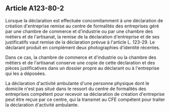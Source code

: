 Article A123-80-2
----
Lorsque la déclaration est effectuée concomitamment à une déclaration de
création d'entreprise remise au centre de formalités des entreprises géré par
une chambre de commerce et d'industrie ou par une chambre des métiers et de
l'artisanat, la remise de la déclaration d'entreprise et de ses justificatifs
vaut remise de la déclaration prévue à l'article L. 123-29. Le déclarant produit
en complément deux photographies d'identité récentes.

Dans ce cas, la chambre de commerce et d'industrie ou la chambre des métiers et
de l'artisanat conserve une copie de cette déclaration et des pièces
justificatives dans un dossier propre au déclarant ou à l'entreprise qui les a
déposées.

La déclaration d'activité ambulante d'une personne physique dont le domicile
n'est pas situé dans le ressort du centre de formalités des entreprises
compétent pour recevoir sa déclaration de création d'entreprise peut être reçue
par ce centre, qui la transmet au CFE compétent pour traiter la déclaration
d'activité ambulante.
